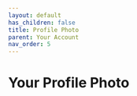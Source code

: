 ```yaml
---
layout: default
has_children: false
title: Profile Photo
parent: Your Account
nav_order: 5
---
```


# Your Profile Photo
